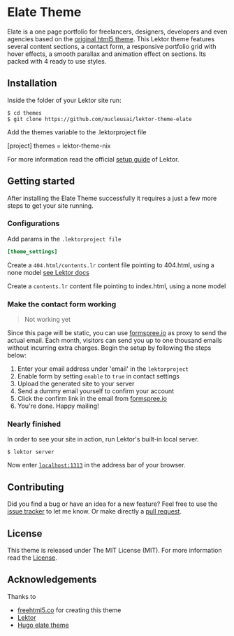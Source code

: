 # Elate Theme
Elate is a one page portfolio for freelancers, designers, developers and even agencies based on the [original html5 theme](//freehtml5.co/elate-free-html5-bootstrap-template/).
This Lektor theme features several content sections, a contact form, a responsive portfolio grid with hover effects, a smooth parallax and animation effect on sections. Its packed with 4 ready to use styles.

## Installation

Inside the folder of your Lektor site run:

    $ cd themes
    $ git clone https://github.com/nucleusai/lektor-theme-elate

Add the themes variable to the .lektorproject file

[project]
themes = lektor-theme-nix

For more information read the official [setup guide](//www.getlektor.com/docs/themes/installing/) of Lektor.

## Getting started

After installing the Elate Theme successfully it requires a just a few more steps to get your site running.


### Configurations

Add params in the `.lektorproject file`

```ini
[theme_settings]

```

Create a `404.html/contents.lr` content file pointing to 404.html, using a none model [see Lektor docs](https://www.getlektor.com/docs/guides/error-pages)

Create a `contents.lr` content file pointing to index.html, using a none model

### Make the contact form working
> Not working yet

Since this page will be static, you can use [formspree.io](//formspree.io/) as proxy to send the actual email. Each month, visitors can send you up to one thousand emails without incurring extra charges. Begin the setup by following the steps below:

1. Enter your email address under 'email' in the `lektorproject`
2. Enable form by setting `enable` to `true` in contact settings
3. Upload the generated site to your server
4. Send a dummy email yourself to confirm your account
5. Click the confirm link in the email from [formspree.io](//formspree.io/)
6. You're done. Happy mailing!

### Nearly finished

In order to see your site in action, run Lektor's built-in local server.

    $ lektor server

Now enter [`localhost:1313`](http://localhost:1313/) in the address bar of your browser.


## Contributing

Did you find a bug or have an idea for a new feature? Feel free to use the [issue tracker](//github.com/nucleusai/lektor-theme-elate/issues) to let me know. Or make directly a [pull request](//github.com/nucleusai/lektor-theme-elate/pulls).

## License

This theme is released under The MIT License (MIT). For more information read the [License](//github.com/nucleusai/lektor-theme-elate/blob/master/LICENSE.md).

## Acknowledgements

Thanks to

- [freehtml5.co](//freehtml5.co) for creating this theme
- [Lektor](//getlektor.com)
- [Hugo elate theme](//github.com/saey55/hugo-elate-theme)
